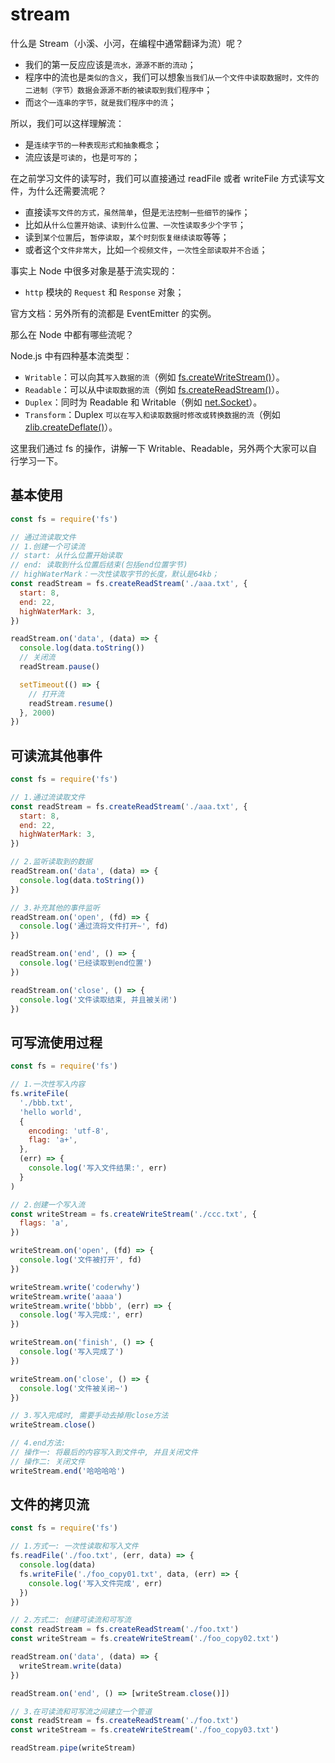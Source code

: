 # stream

什么是 Stream（小溪、小河，在编程中通常翻译为流）呢？

- 我们的第一反应应该是`流水，源源不断的流动`；
- 程序中的流也是`类似的含义`，我们可以想象`当我们从一个文件中读取数据时，文件的二进制（字节）数据会源源不断的被读取到我们程序中`；
- 而`这个一连串的字节，就是我们程序中的流`；

所以，我们可以这样理解流：

- 是`连续字节的一种表现形式和抽象概念`；
- 流应该是`可读的`，也是`可写的`；

在之前学习文件的读写时，我们可以直接通过 readFile 或者 writeFile 方式读写文件，为什么还需要流呢？

- 直接读`写文件的方式，虽然简单`，但是`无法控制一些细节的操作`；
- 比如从`什么位置开始读、读到什么位置、一次性读取多少个字节`；
- 读到`某个位置`后，`暂停读取`，`某个时刻恢复继续读取`等等；
- 或者这个`文件非常大`，比如`一个视频文件`，`一次性全部读取并不合适`；

事实上 Node 中很多对象是基于流实现的：

- `http` 模块的 `Request` 和 `Response` 对象；

官方文档：另外所有的流都是 EventEmitter 的实例。

那么在 Node 中都有哪些流呢？

Node.js 中有四种基本流类型：

- `Writable`：可以向其`写入数据的流`（例如 [fs.createWriteStream()](https://nodejs.org/dist/latest-v15.x/docs/api/fs.html#fs_fs_createwritestream_path_options)）。
- `Readable`：可以从中`读取数据的流`（例如 [fs.createReadStream()](https://nodejs.org/dist/latest-v15.x/docs/api/fs.html#fs_fs_createreadstream_path_options)）。
- `Duplex`：同时为 Readable 和 Writable（例如 [net.Socket](https://nodejs.org/dist/latest-v15.x/docs/api/net.html#net_class_net_socket)）。
- `Transform`：Duplex `可以在写入和读取数据时修改或转换数据的流`（例如 [zlib.createDeflate()](https://nodejs.org/dist/latest-v15.x/docs/api/zlib.html#zlib_zlib_createdeflate_options)）。

这里我们通过 fs 的操作，讲解一下 Writable、Readable，另外两个大家可以自行学习一下。

## 基本使用

```js
const fs = require('fs')

// 通过流读取文件
// 1.创建一个可读流
// start: 从什么位置开始读取
// end: 读取到什么位置后结束(包括end位置字节)
// highWaterMark：一次性读取字节的长度，默认是64kb；
const readStream = fs.createReadStream('./aaa.txt', {
  start: 8,
  end: 22,
  highWaterMark: 3,
})

readStream.on('data', (data) => {
  console.log(data.toString())
  // 关闭流
  readStream.pause()

  setTimeout(() => {
    // 打开流
    readStream.resume()
  }, 2000)
})
```

## 可读流其他事件

```js
const fs = require('fs')

// 1.通过流读取文件
const readStream = fs.createReadStream('./aaa.txt', {
  start: 8,
  end: 22,
  highWaterMark: 3,
})

// 2.监听读取到的数据
readStream.on('data', (data) => {
  console.log(data.toString())
})

// 3.补充其他的事件监听
readStream.on('open', (fd) => {
  console.log('通过流将文件打开~', fd)
})

readStream.on('end', () => {
  console.log('已经读取到end位置')
})

readStream.on('close', () => {
  console.log('文件读取结束, 并且被关闭')
})
```

## 可写流使用过程

```js
const fs = require('fs')

// 1.一次性写入内容
fs.writeFile(
  './bbb.txt',
  'hello world',
  {
    encoding: 'utf-8',
    flag: 'a+',
  },
  (err) => {
    console.log('写入文件结果:', err)
  }
)

// 2.创建一个写入流
const writeStream = fs.createWriteStream('./ccc.txt', {
  flags: 'a',
})

writeStream.on('open', (fd) => {
  console.log('文件被打开', fd)
})

writeStream.write('coderwhy')
writeStream.write('aaaa')
writeStream.write('bbbb', (err) => {
  console.log('写入完成:', err)
})

writeStream.on('finish', () => {
  console.log('写入完成了')
})

writeStream.on('close', () => {
  console.log('文件被关闭~')
})

// 3.写入完成时, 需要手动去掉用close方法
writeStream.close()

// 4.end方法:
// 操作一: 将最后的内容写入到文件中, 并且关闭文件
// 操作二: 关闭文件
writeStream.end('哈哈哈哈')
```

## 文件的拷贝流

```js
const fs = require('fs')

// 1.方式一: 一次性读取和写入文件
fs.readFile('./foo.txt', (err, data) => {
  console.log(data)
  fs.writeFile('./foo_copy01.txt', data, (err) => {
    console.log('写入文件完成', err)
  })
})

// 2.方式二: 创建可读流和可写流
const readStream = fs.createReadStream('./foo.txt')
const writeStream = fs.createWriteStream('./foo_copy02.txt')

readStream.on('data', (data) => {
  writeStream.write(data)
})

readStream.on('end', () => [writeStream.close()])

// 3.在可读流和可写流之间建立一个管道
const readStream = fs.createReadStream('./foo.txt')
const writeStream = fs.createWriteStream('./foo_copy03.txt')

readStream.pipe(writeStream)
```
